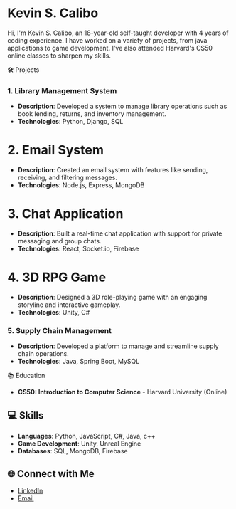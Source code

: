 # Kevin S. Calibo

Hi, I'm Kevin S. Calibo, an 18-year-old self-taught developer with 4 years of coding experience. I have worked on a variety of projects, from java applications to game development. I've also attended Harvard's CS50 online classes to sharpen my skills.

🛠️ Projects

### 1. Library Management System
- **Description**: Developed a system to manage library operations such as book lending, returns, and inventory management.
- **Technologies**: Python, Django, SQL

# 2. Email System
- **Description**: Created an email system with features like sending, receiving, and filtering messages.
- **Technologies**: Node.js, Express, MongoDB

# 3. Chat Application
- **Description**: Built a real-time chat application with support for private messaging and group chats.
- **Technologies**: React, Socket.io, Firebase

# 4. 3D RPG Game
- **Description**: Designed a 3D role-playing game with an engaging storyline and interactive gameplay.
- **Technologies**: Unity, C#

### 5. Supply Chain Management
- **Description**: Developed a platform to manage and streamline supply chain operations.
- **Technologies**: Java, Spring Boot, MySQL

📚 Education

- **CS50: Introduction to Computer Science** - Harvard University (Online)

## 💻 Skills
- **Languages**: Python, JavaScript, C#, Java, c++
- **Game Development**: Unity, Unreal Engine
- **Databases**: SQL, MongoDB, Firebase

## 🌐 Connect with Me
- [LinkedIn](https://www.linkedin.com/feed/?trk=guest_homepage-basic_google-one-tap-submit)
- [Email](mailto:kevincalibo46@gmail.com)

<!---
Serveria-0216/Serveria-0216 is a ✨ special ✨ repository because its `README.md` (this file) appears on your GitHub profile.
You can click the Preview link to take a look at your changes.
--->
